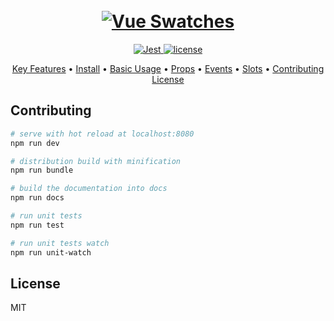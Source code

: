 <h1 align="center">
  <br>
  <a href="http://www.amitmerchant.com/electron-markdownify">
    <img src="https://github.com/saintplay/vue-swatches/blob/master/.github/promo.png?raw=true" alt="Vue Swatches">
  </a>
</h1>

<p align="center">
  <a href="https://github.com/facebook/jest">
    <img src="https://img.shields.io/badge/tested_with-jest-99424f.svg" alt="Jest">
  </a>
  <a href="https://www.npmjs.org/package/vue-swatches">
    <img src="https://img.shields.io/github/license/saintplay/vue-swatches.svg" alt="license">
  </a>
</p>

<p align="center">
  <a href="#key-features">Key Features</a> •
  <a href="#how-to-use">Install</a> •
  <a href="#download">Basic Usage</a> •
  <a href="#credits">Props</a> •
  <a href="#credits">Events</a> •
  <a href="#related">Slots</a> •
  <a href="#license">Contributing</a>
  <a href="#license">License</a>
</p>



## Contributing ##

``` bash
# serve with hot reload at localhost:8080
npm run dev

# distribution build with minification
npm run bundle

# build the documentation into docs
npm run docs

# run unit tests
npm run test

# run unit tests watch
npm run unit-watch

```

## License

MIT

